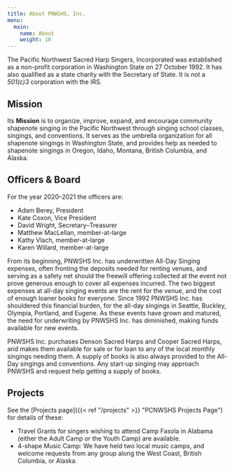 ```yaml
---
title: About PNWSHS, Inc.
menu:
  main:
    name: About
    weight: 10
---
```


The Pacific Northwest Sacred Harp Singers, Incorporated was established as a non-profit corporation in Washington State on 27 October 1992. It has also qualified as a state charity with the Secretary of State. It is not a *501(c)3* corporation with the IRS.

## Mission
Its **Mission** is to organize, improve, expand, and encourage community shapenote singing in the Pacific Northwest through singing school classes, singings, and conventions. It serves as the umbrella organization for all shapenote singings in Washington State, and provides help as needed to shapenote singings in Oregon, Idaho, Montana, British Columbia, and Alaska.

## Officers & Board
For the year 2020–2021 the officers are:
- Adam Berey, President
- Kate Coxon, Vice President
- David Wright, Secretary–Treasurer
- Matthew MacLellan, member-at-large
- Kathy Vlach, member-at-large
- Karen Willard, member-at-large


From its beginning, PNWSHS Inc. has underwritten All-Day Singing expenses, often fronting the deposits needed for renting venues, and serving as a safety net should the freewill offering collected at the event not prove generous enough to cover all expenses incurred. The two biggest expenses at all-day singing events are the rent for the venue, and the cost of enough loaner books for everyone. Since 1992 PNWSHS Inc. has shouldered this financial burden, for the all-day singings in Seattle, Buckley, Olympia, Portland, and Eugene. As these events have grown and matured, the need for underwriting by PNWSHS Inc. has diminished, making funds available for new events.

PNWSHS Inc. purchases Denson Sacred Harps and Cooper Sacred Harps, and makes them available for sale or for loan to any of the local monthly singings needing them. A supply of books is also always provided to the All-Day singings and conventions. Any start-up singing may approach PNWSHS and request help getting a supply of books.

## Projects
See the [Projects page]({{< ref "/projects" >}} "PCNWSHS Projects Page") for details of these:
- Travel Grants for singers wishing to attend Camp Fasola in Alabama (either the Adult Camp or the Youth Camp) are available.
- 4-shape Music Camp: We have held two local music camps, and welcome requests from any group along the West Coast, British Columbia, or Alaska.